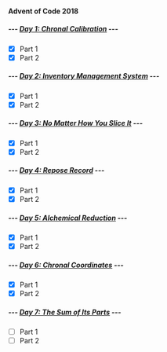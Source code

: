 #### Advent of Code 2018

##### --- [Day 1: Chronal Calibration](d01) ---
- [x] Part 1
- [x] Part 2

##### --- [Day 2: Inventory Management System](d02) ---
- [x] Part 1
- [x] Part 2

##### --- [Day 3: No Matter How You Slice It](d03) ---
- [x] Part 1
- [x] Part 2

##### --- [Day 4: Repose Record](d04) ---
- [x] Part 1
- [x] Part 2

##### --- [Day 5: Alchemical Reduction](d05) ---
- [x] Part 1
- [x] Part 2

##### --- [Day 6: Chronal Coordinates](d06) ---
- [x] Part 1
- [x] Part 2

##### --- [Day 7: The Sum of Its Parts](d07) ---
- [ ] Part 1
- [ ] Part 2